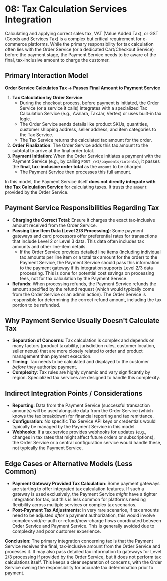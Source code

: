 # 08: Tax Calculation Services Integration

Calculating and applying correct sales tax, VAT (Value Added Tax), or GST (Goods and Services Tax) is a complex but critical requirement for e-commerce platforms. While the primary responsibility for tax calculation often lies with the Order Service (or a dedicated Cart/Checkout Service) before the payment stage, the Payment Service needs to be aware of the final, tax-inclusive amount to charge the customer.

## Primary Interaction Model

**Order Service Calculates Tax -> Passes Final Amount to Payment Service**

1.  **Tax Calculation by Order Service**: 
    *   During the checkout process, before payment is initiated, the Order Service (or a service it calls) integrates with a specialized Tax Calculation Service (e.g., Avalara, TaxJar, Vertex) or uses built-in tax logic.
    *   The Order Service sends details like product SKUs, quantities, customer shipping address, seller address, and item categories to the Tax Service.
    *   The Tax Service returns the calculated tax amount for the order.
2.  **Order Finalization**: The Order Service adds this tax amount to the subtotal to arrive at the final order total.
3.  **Payment Initiation**: When the Order Service initiates a payment with the Payment Service (e.g., by calling `POST /v1/payments/intents`), it passes the **final, tax-inclusive order total** as the `amount` to be charged.
    *   The Payment Service then processes this full amount.

In this model, the Payment Service itself **does not directly integrate with the Tax Calculation Service** for calculating taxes. It trusts the `amount` provided by the Order Service.

## Payment Service Responsibilities Regarding Tax

*   **Charging the Correct Total**: Ensure it charges the exact tax-inclusive amount received from the Order Service.
*   **Passing Line Item Data (Level 2/3 Processing)**: Some payment gateways and card processors offer preferential rates for transactions that include Level 2 or Level 3 data. This data often includes tax amounts and other line-item details.
    *   If the Order Service provides detailed line items (including individual tax amounts per line item or a total tax amount for the order) to the Payment Service, the Payment Service should pass this information to the payment gateway if its integration supports Level 2/3 data processing. This is done for potential cost savings on processing fees, not for tax calculation by the Payment Service.
*   **Refunds**: When processing refunds, the Payment Service refunds the amount specified by the refund request (which would typically come from the Order Service or an admin action). The Order Service is responsible for determining the correct refund amount, including the tax portion to be refunded.

## Why Payment Service Usually Doesn't Calculate Tax

*   **Separation of Concerns**: Tax calculation is complex and depends on many factors (product taxability, jurisdiction rules, customer location, seller nexus) that are more closely related to order and product management than payment execution.
*   **Timing**: Tax needs to be calculated and displayed to the customer *before* they authorize payment.
*   **Complexity**: Tax rules are highly dynamic and vary significantly by region. Specialized tax services are designed to handle this complexity.

## Indirect Integration Points / Considerations

*   **Reporting**: Data from the Payment Service (successful transaction amounts) will be used alongside data from the Order Service (which knows the tax breakdown) for financial reporting and tax remittance.
*   **Configuration**: No specific Tax Service API keys or credentials would typically be managed by the Payment Service in this model.
*   **Webhooks**: If a tax service provides webhooks for updates (e.g., changes in tax rates that might affect future orders or subscriptions), the Order Service or a central configuration service would handle these, not typically the Payment Service.

## Edge Cases or Alternative Models (Less Common)

*   **Payment Gateway Provided Tax Calculation**: Some payment gateways are starting to offer integrated tax calculation features. If such a gateway is used exclusively, the Payment Service *might* have a tighter integration for tax, but this is less common for platforms needing flexibility across multiple services or complex tax scenarios.
*   **Post-Payment Tax Adjustments**: In very rare scenarios, if tax amounts need to be adjusted *after* a payment authorization, this would involve complex void/re-auth or refund/new-charge flows coordinated between Order Service and Payment Service. This is generally avoided due to complexity and poor customer experience.

**Conclusion**: The primary integration concerning tax is that the Payment Service receives the final, tax-inclusive amount from the Order Service and processes it. It may also pass detailed tax information to gateways for Level 2/3 processing if provided by the Order Service, but it does not perform tax calculations itself. This keeps a clear separation of concerns, with the Order Service owning the responsibility for accurate tax determination prior to payment.
